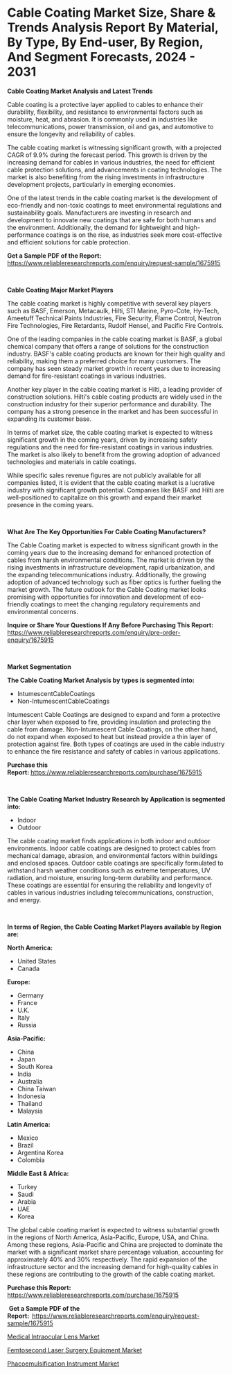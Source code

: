 <p><h1>Cable Coating Market Size, Share & Trends Analysis Report By Material, By Type, By End-user, By Region, And Segment Forecasts, 2024 - 2031</h1></p><p><strong>Cable Coating Market Analysis and Latest Trends</strong></p>
<p><p>Cable coating is a protective layer applied to cables to enhance their durability, flexibility, and resistance to environmental factors such as moisture, heat, and abrasion. It is commonly used in industries like telecommunications, power transmission, oil and gas, and automotive to ensure the longevity and reliability of cables.</p><p>The cable coating market is witnessing significant growth, with a projected CAGR of 9.9% during the forecast period. This growth is driven by the increasing demand for cables in various industries, the need for efficient cable protection solutions, and advancements in coating technologies. The market is also benefiting from the rising investments in infrastructure development projects, particularly in emerging economies.</p><p>One of the latest trends in the cable coating market is the development of eco-friendly and non-toxic coatings to meet environmental regulations and sustainability goals. Manufacturers are investing in research and development to innovate new coatings that are safe for both humans and the environment. Additionally, the demand for lightweight and high-performance coatings is on the rise, as industries seek more cost-effective and efficient solutions for cable protection.</p></p>
<p><strong>Get a Sample PDF of the Report:&nbsp;</strong> <a href="https://www.reliableresearchreports.com/enquiry/request-sample/1675915">https://www.reliableresearchreports.com/enquiry/request-sample/1675915</a></p>
<p>&nbsp;</p>
<p><strong>Cable Coating Major Market Players</strong></p>
<p><p>The cable coating market is highly competitive with several key players such as BASF, Emerson, Metacaulk, Hilti, STI Marine, Pyro-Cote, Hy-Tech, Ameetuff Technical Paints Industries, Fire Security, Flame Control, Neutron Fire Technologies, Fire Retardants, Rudolf Hensel, and Pacific Fire Controls.</p><p>One of the leading companies in the cable coating market is BASF, a global chemical company that offers a range of solutions for the construction industry. BASF's cable coating products are known for their high quality and reliability, making them a preferred choice for many customers. The company has seen steady market growth in recent years due to increasing demand for fire-resistant coatings in various industries.</p><p>Another key player in the cable coating market is Hilti, a leading provider of construction solutions. Hilti's cable coating products are widely used in the construction industry for their superior performance and durability. The company has a strong presence in the market and has been successful in expanding its customer base.</p><p>In terms of market size, the cable coating market is expected to witness significant growth in the coming years, driven by increasing safety regulations and the need for fire-resistant coatings in various industries. The market is also likely to benefit from the growing adoption of advanced technologies and materials in cable coatings.</p><p>While specific sales revenue figures are not publicly available for all companies listed, it is evident that the cable coating market is a lucrative industry with significant growth potential. Companies like BASF and Hilti are well-positioned to capitalize on this growth and expand their market presence in the coming years.</p></p>
<p>&nbsp;</p>
<p><strong>What Are The Key Opportunities For Cable Coating Manufacturers?</strong></p>
<p><p>The Cable Coating market is expected to witness significant growth in the coming years due to the increasing demand for enhanced protection of cables from harsh environmental conditions. The market is driven by the rising investments in infrastructure development, rapid urbanization, and the expanding telecommunications industry. Additionally, the growing adoption of advanced technology such as fiber optics is further fueling the market growth. The future outlook for the Cable Coating market looks promising with opportunities for innovation and development of eco-friendly coatings to meet the changing regulatory requirements and environmental concerns.</p></p>
<p><strong>Inquire or Share Your Questions If Any Before Purchasing This Report:</strong> <a href="https://www.reliableresearchreports.com/enquiry/pre-order-enquiry/1675915">https://www.reliableresearchreports.com/enquiry/pre-order-enquiry/1675915</a></p>
<p>&nbsp;</p>
<p><strong>Market Segmentation</strong></p>
<p><strong>The Cable Coating Market Analysis by types is segmented into:</strong></p>
<p><ul><li>IntumescentCableCoatings</li><li>Non-IntumescentCableCoatings</li></ul></p>
<p><p>Intumescent Cable Coatings are designed to expand and form a protective char layer when exposed to fire, providing insulation and protecting the cable from damage. Non-Intumescent Cable Coatings, on the other hand, do not expand when exposed to heat but instead provide a thin layer of protection against fire. Both types of coatings are used in the cable industry to enhance the fire resistance and safety of cables in various applications.</p></p>
<p><strong>Purchase this Report:&nbsp;</strong><a href="https://www.reliableresearchreports.com/purchase/1675915">https://www.reliableresearchreports.com/purchase/1675915</a></p>
<p>&nbsp;</p>
<p><strong>The Cable Coating Market Industry Research by Application is segmented into:</strong></p>
<p><ul><li>Indoor</li><li>Outdoor</li></ul></p>
<p><p>The cable coating market finds applications in both indoor and outdoor environments. Indoor cable coatings are designed to protect cables from mechanical damage, abrasion, and environmental factors within buildings and enclosed spaces. Outdoor cable coatings are specifically formulated to withstand harsh weather conditions such as extreme temperatures, UV radiation, and moisture, ensuring long-term durability and performance. These coatings are essential for ensuring the reliability and longevity of cables in various industries including telecommunications, construction, and energy.</p></p>
<p>&nbsp;</p>
<p><strong>In terms of Region, the Cable Coating Market Players available by Region are:</strong></p>
<p>
    <p> <strong> North America: </strong>
        <ul>
            <li>United States</li>
            <li>Canada</li>
        </ul>
        </p> 
    <p> <strong> Europe: </strong>
        <ul>
            <li>Germany</li>
            <li>France</li>
            <li>U.K.</li>
            <li>Italy</li>
            <li>Russia</li>
        </ul>
        </p> 
    <p> <strong> Asia-Pacific: </strong>
        <ul>
            <li>China</li>
            <li>Japan</li>
            <li>South Korea</li>
            <li>India</li>
            <li>Australia</li>
            <li>China Taiwan</li>
            <li>Indonesia</li>
            <li>Thailand</li>
            <li>Malaysia</li>
        </ul>
        </p> 
    <p> <strong> Latin America: </strong>
        <ul>
            <li>Mexico</li>
            <li>Brazil</li>
            <li>Argentina Korea</li>
            <li>Colombia</li>
        </ul>
        </p> 
    <p> <strong> Middle East & Africa: </strong>
        <ul>
            <li>Turkey</li>
            <li>Saudi</li>
            <li>Arabia</li>
            <li>UAE</li>
            <li>Korea</li>
        </ul>
    </p>
    </p>
<p><p>The global cable coating market is expected to witness substantial growth in the regions of North America, Asia-Pacific, Europe, USA, and China. Among these regions, Asia-Pacific and China are projected to dominate the market with a significant market share percentage valuation, accounting for approximately 40% and 30% respectively. The rapid expansion of the infrastructure sector and the increasing demand for high-quality cables in these regions are contributing to the growth of the cable coating market.</p></p>
<p><strong>Purchase this Report: </strong><a href="https://www.reliableresearchreports.com/purchase/1675915">https://www.reliableresearchreports.com/purchase/1675915</a></p>
<p>&nbsp;<strong>Get a Sample PDF of the Report:&nbsp;&nbsp;</strong><a href="https://www.reliableresearchreports.com/enquiry/request-sample/1675915">https://www.reliableresearchreports.com/enquiry/request-sample/1675915</a></p>
<p><strong></strong></p>
<p><p><a href="https://view.publitas.com/reportprime-1/medical-intraocular-lens-market-research-report-reveals-the-latest-trends-and-opportunities-of-this-market-for-period-from-2023-2030/">Medical Intraocular Lens Market</a></p><p><a href="https://view.publitas.com/reportprime-1/femtosecond-laser-surgery-equipment-market-size-reflecting-a-forecast-till-2030-market-by-type-by-application-and-by-geography/">Femtosecond Laser Surgery Equipment Market</a></p><p><a href="https://view.publitas.com/reportprime-1/decoding-the-phacoemulsification-instrument-market-a-deep-dive-into-the-latest-market-trends-market-segmentation-and-competitive-analysis/">Phacoemulsification Instrument Market</a></p></p>